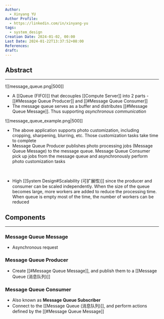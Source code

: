 ```yaml
---
Author:
  - Xinyang YU
Author Profile:
  - https://linkedin.com/in/xinyang-yu
tags:
  - system_design
Creation Date: 2024-01-02, 00:00
Last Date: 2024-01-22T13:37:52+08:00
References: 
draft: 
---
```

## Abstract
---
![[message_queue.png|500]]

- A [[Queue (FIFO)]] that decouples [[Compute Server]] into 2 parts - [[#Message Queue Producer]] and [[#Message Queue Consumer]]
- The message queue serves as a buffer and distributes [[#Message Queue Message]]. Thus supporting *asynchronous communication*

![[message_queue_example.png|500]]
- The above application supports photo customization, including cropping, sharpening, blurring, etc. Those customization tasks take time to complete
- Message Queue Producer publishes photo processing jobs (Message Queue Message) to the message queue. Message Queue Consumer pick up jobs from the message queue and asynchronously perform photo customization tasks
</br>

- High [[System Design#Scalability (可扩展性)]] since the producer and consumer can be scaled independently. When the size of the queue becomes large, more workers are added to reduce the processing time. When queue is empty most of the time, the number of workers can be reduced


## Components
---
### Message Queue Message
- Asynchronous request
### Message Queue Producer 
- Create [[#Message Queue Message]], and publish them to a [[Message Queue (消息队列)]]
### Message Queue Consumer
- Also known as **Message Queue Subscriber**
- Connect to the [[Message Queue (消息队列)]], and perform actions defined by the [[#Message Queue Message]]
